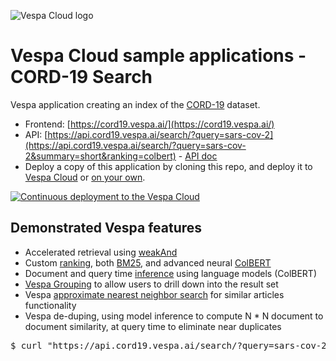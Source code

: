 <!-- Copyright Yahoo. Licensed under the terms of the Apache 2.0 license. See LICENSE in the project root. -->

![Vespa Cloud logo](https://cloud.vespa.ai/assets/logos/vespa-cloud-logo-full-black.png)

# Vespa Cloud sample applications - CORD-19 Search

Vespa application creating an index of the [CORD-19](https://allenai.org/data/cord-19) dataset.

* Frontend: [https://cord19.vespa.ai/](https://cord19.vespa.ai/)
* API: [https://api.cord19.vespa.ai/search/?query=sars-cov-2](https://api.cord19.vespa.ai/search/?query=sars-cov-2&summary=short&ranking=colbert) -
  [API doc](https://github.com/vespa-engine/cord-19/blob/master/cord-19-queries.md)
* Deploy a copy of this application by cloning this repo, and deploy it to 
  [Vespa Cloud](https://cloud.vespa.ai/) or [on your own](experiment-yourself.md).

[![Continuous deployment to the Vespa Cloud](https://github.com/vespa-engine/sample-apps/workflows/Deploy%20the%20Vespa%20CORD-19%20search%20application%20to%20Vespa%20Cloud/badge.svg)](.github/workflows/deploy-vespa-cord-19-search.yaml)

## Demonstrated Vespa features


* Accelerated retrieval using [weakAnd](https://docs.vespa.ai/en/using-wand-with-vespa.html)
* Custom [ranking](https://docs.vespa.ai/en/ranking.html), both [BM25](https://docs.vespa.ai/en/reference/bm25.html), and advanced neural [ColBERT](https://blog.vespa.ai/pretrained-transformer-language-models-for-search-part-3/)
* Document and query time [inference](https://docs.vespa.ai/en/stateless-model-evaluation.html) using language models (ColBERT)
* [Vespa Grouping](https://docs.vespa.ai/en/grouping) to allow users to drill down into the result set 
* Vespa [approximate nearest neighbor search](https://docs.vespa.ai/en/approximate-nn-hnsw.html) for similar articles functionality
* Vespa de-duping, using model inference to compute N * N document to document similarity, at query time to eliminate near duplicates


<pre data-test="exec" data-test-assert-contains='"totalCount":1'>
$ curl "https://api.cord19.vespa.ai/search/?query=sars-cov-2"
</pre>

<!-- Moved from https://github.com/vespa-engine/sample-apps/blob/a5a5fea369554691ef61d3e26c9337c878a0b2ea/vespa-cloud/cord-19-search/README.md -->

